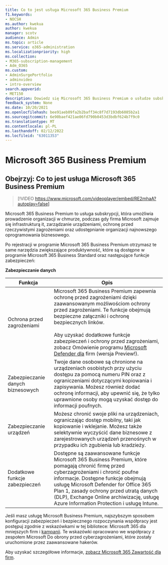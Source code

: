 ```yaml
---
title: Co to jest usługa Microsoft 365 Business Premium
f1.keywords:
- NOCSH
ms.author: kwekua
author: kwekua
manager: scotv
audience: Admin
ms.topic: article
ms.service: o365-administration
ms.localizationpriority: high
ms.collection:
- M365-subscription-management
- Adm_O365
ms.custom:
- AdminSurgePortfolio
- adminvideo
- intro-overview
search.appverid:
- MET150
description: Dowiedz się Microsoft 365 Business Premium o usłudze subskrypcyjnej, która zajmuje się it w pierwszej części za Ciebie.
feedback_system: None
ms.date: 10/20/2021
ms.openlocfilehash: bee91aeb09fa2b2baff34c8f7d7193db6085b2a1
ms.sourcegitcommit: 6e90baef421ae06fd790b0453d3bdbf624b7f9c0
ms.translationtype: MT
ms.contentlocale: pl-PL
ms.lasthandoff: 02/12/2022
ms.locfileid: "63011353"
---
```

# <a name="microsoft-365-business-premium"></a>Microsoft 365 Business Premium

## <a name="watch-what-is-microsoft-365-business-premium"></a>Obejrzyj: Co to jest usługa Microsoft 365 Business Premium

> [!VIDEO https://www.microsoft.com/videoplayer/embed/RE2mhaA?autoplay=false]

Microsoft 365 Business Premium to usługa subskrypcji, która umożliwia prowadzenie organizacji w chmurze, podczas gdy firma Microsoft zajmuje się infrastrukturą it, zarządzanie urządzeniami, ochronę przed rzeczywistymi zagrożeniami oraz udostępnianie organizacji najnowszego oprogramowania biznesowego.

Po rejestracji w programie Microsoft 365 Business Premium otrzymasz te same narzędzia zwiększające produktywność, które są dostępne w programie Microsoft 365 Business Standard oraz następujące funkcje zabezpieczeń:

**Zabezpieczanie danych**


|Funkcja|Opis|
| --- | --- |
| Ochrona przed zagrożeniami | Microsoft 365 Business Premium zapewnia ochronę przed zagrożeniami dzięki zaawansowanym możliwościom ochrony przed zagrożeniami. Te funkcje obejmują bezpieczne załączniki i ochronę bezpiecznych linków. <br/><br/>Aby uzyskać dodatkowe funkcje zabezpieczeń i ochrony przed zagrożeniami, zobacz Omówienie programu [Microsoft Defender dla](../../security/defender-business/mdb-overview.md) firm (wersja Preview!). |
| Zabezpieczanie danych biznesowych | Twoje dane osobowe są chronione na urządzeniach osobistych przy użyciu dostępu za pomocą numeru PIN oraz z ograniczeniami dotyczącymi kopiowania i zapisywania. Możesz również dodać ochronę informacji, aby upewnić się, że tylko uprawnione osoby mogą uzyskać dostęp do informacji poufnych. |
| Zabezpieczanie urządzeń | Możesz chronić swoje pliki na urządzeniach, ograniczając dostęp mobilny, taki jak kopiowanie i wklejanie. Możesz także selektywnie wyczyścić dane biznesowe z zarejestrowanych urządzeń przenośnych w przypadku ich zgubienia lub kradzieży. |
| Dodatkowe funkcje zabezpieczeń | Dostępne są zaawansowane funkcje Microsoft 365 Business Premium, które pomagają chronić firmę przed cyberzagrożeniami i chronić poufne informacje. Dostępne funkcje obejmują usługę Microsoft Defender for Office 365 Plan 1, zasady ochrony przed utratą danych (DLP), Exchange Online archiwizację, usługę Azure Information Protection i usługę Intune. |

Jeśli masz usługę Microsoft Business Premium, najszybszym sposobem konfiguracji zabezpieczeń i bezpiecznego rozpoczynania współpracy jest postępuj zgodnie z wskazówkami w tej bibliotece: Microsoft 365 dla mniejszych firm i [kampanii](../../business-premium/index.md). Te wskazówki opracowano we współpracy z zespołem Microsoft Do obrony przed cyberzagrożeniami, które zostały uruchomione przez zaawansowane hakerów. 

Aby uzyskać szczegółowe informacje, [zobacz Microsoft 365 Zawartość dla firm](../../admin/index.yml).
